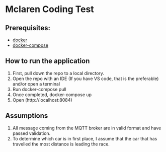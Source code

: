 # Mclaren Coding Test

## Prerequisites:

* [docker](https://docs.docker.com/)
* [docker-compose](https://docs.docker.com/compose/)

## How to run the application
1. First, pull down the repo to a local directory. 
2. Open the repo with an IDE (If you have VS code, that is the preferable) and/or open a terminal 
3. Run docker-compose pull
4. Once completed, docker-compose up
5. Open (http://localhost:8084)

## Assumptions
1. All message coming from the MQTT broker are in valid format and have passed validation.
2. To determine which car is in first place, I assume that the car that has travelled the most distance is leading the race.
